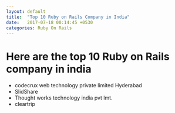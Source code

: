```yaml
---
layout: default
title:  "Top 10 Ruby on Rails Company in India"
date:   2017-07-18 00:14:45 +0530
categories: Ruby On Rails
---
```


<h1>Here are the top 10 Ruby on Rails company in india</h1>
<ul >
	<li>codecrux web technology private limited Hyderabad</li>
	<li>SlidShare</li>
	<li>Thought works technology india pvt lmt.</li>
	<li>cleartrip</li>

</ul>